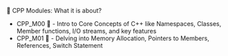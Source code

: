 🧐 CPP Modules: What it is about?
- CPP_M00 🌱 - Intro to Core Concepts of C++ like Namespaces, Classes, Member functions, I/O streams, and key features
- CPP_M01 🌿 - Delving into Memory Allocation, Pointers to Members, References, Switch Statement
